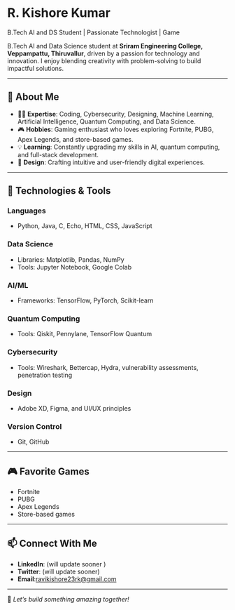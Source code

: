 # R. Kishore Kumar

B.Tech AI and DS Student | Passionate Technologist | Game

B.Tech AI and Data Science student at **Sriram Engineering College, Veppampattu, Thiruvallur**, driven by a passion for technology and innovation. 
I enjoy blending creativity with problem-solving to build impactful solutions.

---

## 🌟 About Me
- 🧑‍💻 **Expertise**: Coding, Cybersecurity, Designing, Machine Learning, Artificial Intelligence, Quantum Computing, and Data Science.
- 🎮 **Hobbies**: Gaming enthusiast who loves exploring Fortnite, PUBG, Apex Legends, and store-based games.
- 💡 **Learning**: Constantly upgrading my skills in AI, quantum computing, and full-stack development.
- 🎨 **Design**: Crafting intuitive and user-friendly digital experiences.

---

## 🔧 Technologies & Tools
### **Languages**
- Python, Java, C, Echo, HTML, CSS, JavaScript

### **Data Science**
- Libraries: Matplotlib, Pandas, NumPy
- Tools: Jupyter Notebook, Google Colab

### **AI/ML**
- Frameworks: TensorFlow, PyTorch, Scikit-learn

### **Quantum Computing**
- Tools: Qiskit, Pennylane, TensorFlow Quantum

### **Cybersecurity**
- Tools: Wireshark, Bettercap, Hydra, vulnerability assessments, penetration testing

### **Design**
- Adobe XD, Figma, and UI/UX principles

### **Version Control**
- Git, GitHub

---

## 🎮 Favorite Games
- Fortnite
- PUBG
- Apex Legends
- Store-based games

---

## 📫 Connect With Me
- **LinkedIn**: (will update sooner )
- **Twitter**: (will update sooner)
- **Email**:ravikishore23rk@gmail.com

---

🌟 *Let’s build something amazing together!*
